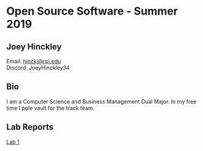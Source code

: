 # Open Source Software - Summer 2019
## Joey Hinckley
Email: hinckj@rpi.edu  
  Discord: JoeyHinckley34

## Bio
I am a Computer Science and Business Management Dual Major. 
In my free time I pole vault for the track team.

## Lab Reports
[Lab 1](labs/lab-01/report.md)
